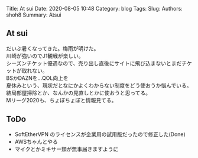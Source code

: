 Title: At sui
Date: 2020-08-05 10:48
Category: blog
Tags: 
Slug: 
Authors: shoh8
Summary: Atsui

## At sui

だいぶ暑くなってきた。梅雨が明けた。  
川崎が強いのでJ1観戦が楽しい。  
シーズンチケット優遇なので、売り出し直後にサイトに飛び込まないとまだチケットが取れない。  
BSかDAZNを…QOL向上を  
夏休みという、現状だとなにかよくわからない制度をどう使おうか悩んでいる。  
結局部屋掃除とか、なんかの見直しとかに使おうと思ってる。  
Mリーグ2020も、ちょぼちょぼと情報見てる。

## ToDo

- SoftEtherVPN のライセンスが企業用の試用版だったので修正した(Done)
- AWSちゃんとやる
- マイクとかミキサー類が無事届きますように
